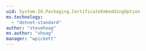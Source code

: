 ```yaml
---
uid: System.IO.Packaging.CertificateEmbeddingOption
ms.technology: 
  - "dotnet-standard"
author: "stevehoag"
ms.author: "shoag"
manager: "wpickett"
---
```

